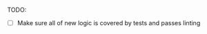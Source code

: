 <!--
  Thanks for filing a pull request on Relay Link!

  Please look at the following checklist to ensure that your PR
  can be accepted quickly:
-->

TODO:

- [ ] Make sure all of new logic is covered by tests and passes linting


